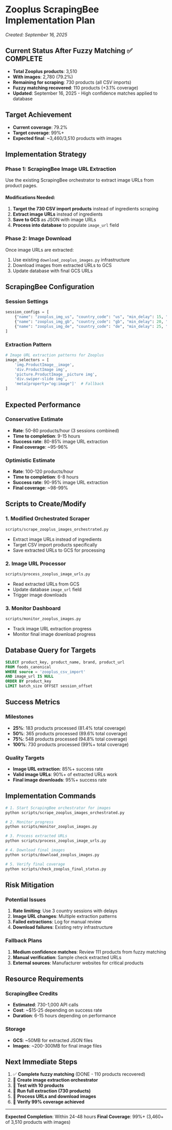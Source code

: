 # Zooplus ScrapingBee Implementation Plan
*Created: September 16, 2025*

## Current Status After Fuzzy Matching ✅ COMPLETE

- **Total Zooplus products**: 3,510
- **With images**: 2,780 (79.2%)
- **Remaining for scraping**: 730 products (all CSV imports)
- **Fuzzy matching recovered**: 110 products (+3.1% coverage)
- **Updated**: September 16, 2025 - High confidence matches applied to database

## Target Achievement

- **Current coverage**: 79.2%
- **Target coverage**: 99%+
- **Expected final**: ~3,460/3,510 products with images

## Implementation Strategy

### Phase 1: ScrapingBee Image URL Extraction
Use the existing ScrapingBee orchestrator to extract image URLs from product pages.

#### Modifications Needed:
1. **Target the 730 CSV import products** instead of ingredients scraping
2. **Extract image URLs** instead of ingredients
3. **Save to GCS** as JSON with image URLs
4. **Process into database** to populate `image_url` field

### Phase 2: Image Download
Once image URLs are extracted:
1. Use existing `download_zooplus_images.py` infrastructure
2. Download images from extracted URLs to GCS
3. Update database with final GCS URLs

## ScrapingBee Configuration

### Session Settings
```python
session_configs = [
    {"name": "zooplus_img_us", "country_code": "us", "min_delay": 15, "max_delay": 25, "batch_size": 12},
    {"name": "zooplus_img_gb", "country_code": "gb", "min_delay": 20, "max_delay": 30, "batch_size": 12},
    {"name": "zooplus_img_de", "country_code": "de", "min_delay": 25, "max_delay": 35, "batch_size": 12}
]
```

### Extraction Pattern
```python
# Image URL extraction patterns for Zooplus
image_selectors = [
    'img.ProductImage__image',
    'div.ProductImage img',
    'picture.ProductImage__picture img',
    'div.swiper-slide img',
    'meta[property="og:image"]'  # Fallback
]
```

## Expected Performance

### Conservative Estimate
- **Rate**: 50-80 products/hour (3 sessions combined)
- **Time to completion**: 9-15 hours
- **Success rate**: 80-85% image URL extraction
- **Final coverage**: ~95-96%

### Optimistic Estimate
- **Rate**: 100-120 products/hour
- **Time to completion**: 6-8 hours
- **Success rate**: 90-95% image URL extraction
- **Final coverage**: ~98-99%

## Scripts to Create/Modify

### 1. Modified Orchestrated Scraper
```bash
scripts/scrape_zooplus_images_orchestrated.py
```
- Extract image URLs instead of ingredients
- Target CSV import products specifically
- Save extracted URLs to GCS for processing

### 2. Image URL Processor
```bash
scripts/process_zooplus_image_urls.py
```
- Read extracted URLs from GCS
- Update database `image_url` field
- Trigger image downloads

### 3. Monitor Dashboard
```bash
scripts/monitor_zooplus_images.py
```
- Track image URL extraction progress
- Monitor final image download progress

## Database Query for Targets

```sql
SELECT product_key, product_name, brand, product_url
FROM foods_canonical
WHERE source = 'zooplus_csv_import'
AND image_url IS NULL
ORDER BY product_key
LIMIT batch_size OFFSET session_offset
```

## Success Metrics

### Milestones
- **25%**: 183 products processed (81.4% total coverage)
- **50%**: 365 products processed (89.6% total coverage)
- **75%**: 548 products processed (94.8% total coverage)
- **100%**: 730 products processed (99%+ total coverage)

### Quality Targets
- **Image URL extraction**: 85%+ success rate
- **Valid image URLs**: 90%+ of extracted URLs work
- **Final image downloads**: 95%+ success rate

## Implementation Commands

```bash
# 1. Start ScrapingBee orchestrator for images
python scripts/scrape_zooplus_images_orchestrated.py

# 2. Monitor progress
python scripts/monitor_zooplus_images.py

# 3. Process extracted URLs
python scripts/process_zooplus_image_urls.py

# 4. Download final images
python scripts/download_zooplus_images.py

# 5. Verify final coverage
python scripts/check_zooplus_final_status.py
```

## Risk Mitigation

### Potential Issues
1. **Rate limiting**: Use 3 country sessions with delays
2. **Image URL changes**: Multiple extraction patterns
3. **Failed extractions**: Log for manual review
4. **Download failures**: Existing retry infrastructure

### Fallback Plans
1. **Medium confidence matches**: Review 111 products from fuzzy matching
2. **Manual verification**: Sample check extracted URLs
3. **External sources**: Manufacturer websites for critical products

## Resource Requirements

### ScrapingBee Credits
- **Estimated**: 730-1,000 API calls
- **Cost**: ~$15-25 depending on success rate
- **Duration**: 6-15 hours depending on performance

### Storage
- **GCS**: ~50MB for extracted JSON files
- **Images**: ~200-300MB for final image files

## Next Immediate Steps

1. ✅ **Complete fuzzy matching** (DONE - 110 products recovered)
2. 🔄 **Create image extraction orchestrator**
3. 🔄 **Test with 10 products**
4. 🔄 **Run full extraction (730 products)**
5. 🔄 **Process URLs and download images**
6. 🔄 **Verify 99% coverage achieved**

---

**Expected Completion**: Within 24-48 hours
**Final Coverage**: 99%+ (3,460+ of 3,510 products with images)